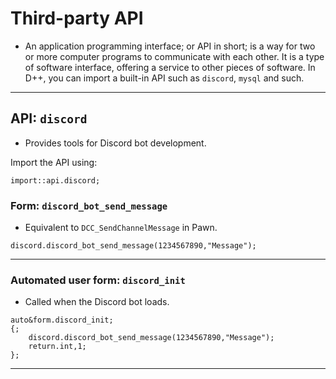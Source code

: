 # Third-party API
- An application programming interface; or API in short; is a way for two or more computer programs to communicate with each other. It is a type of software interface, offering a service to other pieces of software. In D++, you can import a built-in API such as `discord`, `mysql` and such.

---------------------------------------------------------------------------------------------------------

## API: `discord`
- Provides tools for Discord bot development.

Import the API using:
```pawn
import::api.discord;
```

### Form: `discord_bot_send_message`
- Equivalent to `DCC_SendChannelMessage` in Pawn.
```pawn
discord.discord_bot_send_message(1234567890,"Message");
```

---------------------------------------------------------------------------------------------------------

### Automated user form: `discord_init`

- Called when the Discord bot loads.

```pawn
auto&form.discord_init;
{;
	discord.discord_bot_send_message(1234567890,"Message");
	return.int,1;
};
```


---------------------------------------------------------------------------------------------------------